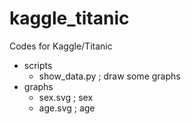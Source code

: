 # kaggle_titanic
Codes for Kaggle/Titanic

- scripts
  - show_data.py ; draw some graphs
- graphs
  - sex.svg ; sex
  - age.svg ; age
  
